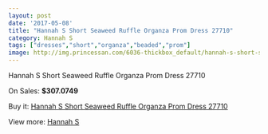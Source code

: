 ```yaml
---
layout: post
date: '2017-05-08'
title: "Hannah S Short Seaweed Ruffle Organza Prom Dress 27710"
category: Hannah S
tags: ["dresses","short","organza","beaded","prom"]
image: http://img.princessan.com/6036-thickbox_default/hannah-s-short-seaweed-ruffle-organza-prom-dress-27710.jpg
---
```

Hannah S Short Seaweed Ruffle Organza Prom Dress 27710

On Sales: **$307.0749**
<a href="https://www.princessan.com/en/hannah-s/2759-hannah-s-short-seaweed-ruffle-organza-prom-dress-27710.html"><amp-img layout="responsive" width="600" height="600" src="//img.princessan.com/6036-thickbox_default/hannah-s-short-seaweed-ruffle-organza-prom-dress-27710.jpg" alt="Hannah S Short Seaweed Ruffle Organza Prom Dress 27710 0" /></a>
<a href="https://www.princessan.com/en/hannah-s/2759-hannah-s-short-seaweed-ruffle-organza-prom-dress-27710.html"><amp-img layout="responsive" width="600" height="600" src="//img.princessan.com/6037-thickbox_default/hannah-s-short-seaweed-ruffle-organza-prom-dress-27710.jpg" alt="Hannah S Short Seaweed Ruffle Organza Prom Dress 27710 1" /></a>

Buy it: [Hannah S Short Seaweed Ruffle Organza Prom Dress 27710](https://www.princessan.com/en/hannah-s/2759-hannah-s-short-seaweed-ruffle-organza-prom-dress-27710.html "Hannah S Short Seaweed Ruffle Organza Prom Dress 27710")

View more: [Hannah S](https://www.princessan.com/en/22-hannah-s "Hannah S")